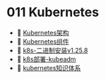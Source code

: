 # 011 Kubernetes

* 📄 [Kubernetes架构](siyuan://blocks/20231110105237-89v8xi7)
* 📄 [Kubernetes组件](siyuan://blocks/20231110105237-eleulm4)
* 📄 [k8s-二进制安装v1.25.8](siyuan://blocks/20231110105237-tpfa2gv)
* 📄 [k8s部署-kubeadm](siyuan://blocks/20231110105237-wvamnlo)
* 📄 [kubernetes知识体系](siyuan://blocks/20231110105237-u7hzejn)

‍
